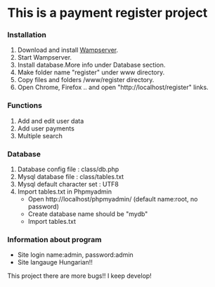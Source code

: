 <H1>This is a payment register project</H1>

<H3>Installation</H3>

1. Download and install [Wampserver](http://www.wampserver.com/en/).
2. Start Wampserver.
3. Install database.More info under Database section.
4. Make folder name "register" under www directory.
5. Copy files and folders  /www/register directory.
6. Open Chrome, Firefox .. and open "http://localhost/register" links. 

<H3>Functions</H3>

1. Add and edit user data
2. Add user payments
3. Multiple search

<H3>Database</H3>

1. Database config file : class/db.php 
2. Mysql database file  : class/tables.txt
3. Mysql  default character set : UTF8
4. Import tables.txt in Phpmyadmin 
	* Open http://localhost/phpmyadmin/ (default name:root, no password)
	* Create database name should be "mydb"
	* Import tables.txt

<H3>Information about program</H3>

* Site login name:admin, password:admin
* Site langauge Hungarian!!

This project there are more bugs!! I keep develop!

